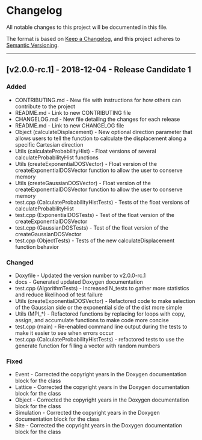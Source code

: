 # Changelog
All notable changes to this project will be documented in this file.

The format is based on [Keep a Changelog](https://keepachangelog.com/en/1.0.0/),
and this project adheres to [Semantic Versioning](https://semver.org/spec/v2.0.0.html).

--------------------------------------------------------------------------------------------------------------------------------

## [v2.0.0-rc.1] - 2018-12-04 - Release Candidate 1

### Added
- CONTRIBUTING.md - New file with instructions for how others can contribute to the project
- README.md - Link to new CONTRIBUTING file
- CHANGELOG.md - New file detailing the changes for each release
- README.md - Link to new CHANGELOG file
- Object (calculateDisplacement) - New optional direction parameter that allows users to tell the function to calculate the displacement along a specific Cartesian direction
- Utils (calculateProbabilityHist) - Float versions of several calculateProbabilityHist functions
- Utils (createExponentialDOSVector) - Float version of the createExponentialDOSVector function to allow the user to conserve memory
- Utils (createGaussianDOSVector) - Float version of the createExponentialDOSVector function to allow the user to conserve memory
- test.cpp (CalculateProbabilityHistTests) - Tests of the float versions of calculateProbabilityHist
- test.cpp (ExponentialDOSTests) - Test of the float version of the createExponentialDOSVector
- test.cpp (GaussianDOSTests) - Test of the float version of the createGaussianDOSVector
- test.cpp (ObjectTests) - Tests of the new calculateDisplacement function behavior

### Changed
- Doxyfile - Updated the version number to v2.0.0-rc.1
- docs - Generated updated Doxygen documentation
- test.cpp (AlgorithmTests) - Increased N_tests to gather more statistics and reduce likelihood of test failure
- Utils (createExponentialDOSVector) - Refactored code to make selection of the Gaussian side or the exponential side of the dist more simple
- Utils (MPI_*) - Refactored functions by replacing for loops with copy, assign, and accumulate functions to make code more concise
- test.cpp (main) - Re-enabled command line output during the tests to make it easier to see when errors occur
- test.cpp (CalculateProbabilityHistTests) - refactored tests to use the generate function for filling a vector with random numbers

### Fixed
- Event - Corrected the copyright years in the Doxygen documentation block for the class
- Lattice - Corrected the copyright years in the Doxygen documentation block for the class
- Object - Corrected the copyright years in the Doxygen documentation block for the class
- Simulation - Corrected the copyright years in the Doxygen documentation block for the class
- Site - Corrected the copyright years in the Doxygen documentation block for the class
